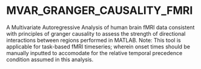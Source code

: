 # MVAR_GRANGER_CAUSALITY_FMRI
A Multivariate Autoregressive Analysis of human brain fMRI data consistent with principles of granger causality to assess the strength of directional interactions between regions performed in MATLAB. 
Note:
This tool is applicable for task-based fMRI timeseries; wherein onset times should be manually inputted to accomodate for the relative temporal precedence condition assumed in this analysis.
